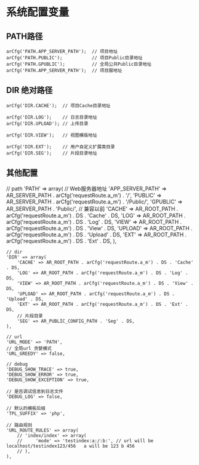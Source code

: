 # 系统配置变量


## PATH路径

```
arCfg('PATH.APP_SERVER_PATH');  // 项目地址
arCfg('PATH.PUBLIC');           // 项目Public目录地址
arCfg('PATH.GPUBLIC');          // 全局公共Public目录地址
arCfg('PATH.APP_SERVER_PATH');  // 项目服地址
```
## DIR 绝对路径

```
arCfg('DIR.CACHE');  // 项目Cache目录地址

arCfg('DIR.LOG');    // 日志目录地址
arCfg('DIR.UPLOAD'); // 上传目录

arCfg('DIR.VIEW');   // 视图模版地址

arCfg('DIR.EXT');    // 用户自定义扩展类目录
arCfg('DIR.SEG');    // 片段目录地址

```
## 其他配置
 // path
    'PATH' => array(
        // Web服务器地址
        'APP_SERVER_PATH' => AR_SERVER_PATH . arCfg('requestRoute.a_m') . '/',
        'PUBLIC' => AR_SERVER_PATH . arCfg('requestRoute.a_m') . '/Public/',
        'GPUBLIC' => AR_SERVER_PATH . 'Public/',
        // 兼容以前
        'CACHE' => AR_ROOT_PATH . arCfg('requestRoute.a_m') . DS . 'Cache' . DS,
        'LOG' => AR_ROOT_PATH . arCfg('requestRoute.a_m') . DS . 'Log' . DS,
        'VIEW' => AR_ROOT_PATH . arCfg('requestRoute.a_m') . DS . 'View' . DS,
        'UPLOAD' => AR_ROOT_PATH . arCfg('requestRoute.a_m') . DS . 'Upload' . DS,
        'EXT' => AR_ROOT_PATH . arCfg('requestRoute.a_m') . DS . 'Ext' . DS,
    ),

    // dir
    'DIR' => array(
        'CACHE' => AR_ROOT_PATH . arCfg('requestRoute.a_m') . DS . 'Cache' . DS,
        'LOG' => AR_ROOT_PATH . arCfg('requestRoute.a_m') . DS . 'Log' . DS,
        'VIEW' => AR_ROOT_PATH . arCfg('requestRoute.a_m') . DS . 'View' . DS,
        'UPLOAD' => AR_ROOT_PATH . arCfg('requestRoute.a_m') . DS . 'Upload' . DS,
        'EXT' => AR_ROOT_PATH . arCfg('requestRoute.a_m') . DS . 'Ext' . DS,
        // 片段目录
        'SEG' => AR_PUBLIC_CONFIG_PATH . 'Seg' . DS,
    ),

    // url
    'URL_MODE' => 'PATH',
    // 全局url 贪婪模式
    'URL_GREEDY' => false,

    // debug
    'DEBUG_SHOW_TRACE' => true,
    'DEBUG_SHOW_ERROR' => true,
    'DEBUG_SHOW_EXCEPTION' => true,

    // 是否调试信息到日志文件
    'DEBUG_LOG' => false,

    // 默认的模板后缀
    'TPL_SUFFIX' => 'php',

    // 路由规则
    'URL_ROUTE_RULES' => array(
        // 'index/index' => array(
        //     'mode' => 'testindex:a:/:b:', // url will be localhost/testindex123/456   a will be 123 b 456
        // ),
    ),
